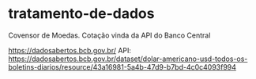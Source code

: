 # tratamento-de-dados
Covensor de Moedas.
Cotação vinda da API do Banco Central

   https://dadosabertos.bcb.gov.br/
 API: https://dadosabertos.bcb.gov.br/dataset/dolar-americano-usd-todos-os-boletins-diarios/resource/43a16981-5a4b-47d9-b7bd-4c0c4093f994
